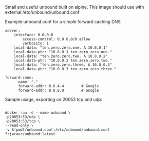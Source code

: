 Small and useful unbound built on alpine. 
This image should use with external /etc/unbound/unbound.conf

Example unbound.conf for a simple forward caching DNS
~~~
server:
    interface: 0.0.0.0
        access-control: 0.0.0.0/0 allow 
        verbosity: 1
    local-data: "ten.zero.zero.one. A 10.0.0.1"
    local-data-ptr: "10.0.0.1 ten.zero.zero.one."
    local-data: "ten.zero.zero.two. A 10.0.0.2"
    local-data-ptr: "10.0.0.2 ten.zero.zero.two."
    local-data: "ten.zero.zero.three. A 10.0.0.3"
    local-data-ptr: "10.0.0.3 ten.zero.zero.three."

forward-zone:
      name: "."
      forward-addr: 8.8.4.4        # Google
      forward-addr: 8.8.8.8        # Google
~~~
Sample usage, exporting on 20053 tcp and udp:
~~~

docker run -d --name unbound \
-p20053:53/udp \
-p20053:53/tcp \
--read-only \
-v $(pwd)/unbound.conf:/etc/unbound/unbound.conf 
frjaraur/unbound:latest
~~~
